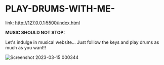 # PLAY-DRUMS-WITH-ME-

link: http://127.0.0.1:5500/index.html

**MUSIC SHOULD NOT STOP:**

Let's indulge in musical website...
Just folllow the keys and play drums as much as you want!!

![Screenshot 2023-03-15 000344](https://user-images.githubusercontent.com/104789491/225104166-eccea134-ff12-429b-8b9d-282edbc487aa.jpg)
